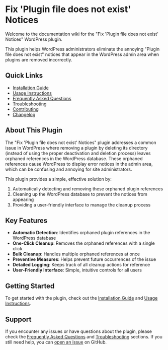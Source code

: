 # Fix 'Plugin file does not exist' Notices

Welcome to the documentation wiki for the "Fix 'Plugin file does not exist' Notices" WordPress plugin.

This plugin helps WordPress administrators eliminate the annoying "Plugin file does not exist" notices that appear in the WordPress admin area when plugins are removed incorrectly.

## Quick Links

- [Installation Guide](Installation-Guide)
- [Usage Instructions](Usage-Instructions)
- [Frequently Asked Questions](Frequently-Asked-Questions)
- [Troubleshooting](Troubleshooting)
- [Contributing](Contributing)
- [Changelog](Changelog)

## About This Plugin

The "Fix 'Plugin file does not exist' Notices" plugin addresses a common issue in WordPress where removing a plugin by deleting its directory (instead of using the proper deactivation and deletion process) leaves orphaned references in the WordPress database. These orphaned references cause WordPress to display error notices in the admin area, which can be confusing and annoying for site administrators.

This plugin provides a simple, effective solution by:

1. Automatically detecting and removing these orphaned plugin references
2. Cleaning up the WordPress database to prevent the notices from appearing
3. Providing a user-friendly interface to manage the cleanup process

## Key Features

- **Automatic Detection**: Identifies orphaned plugin references in the WordPress database
- **One-Click Cleanup**: Removes the orphaned references with a single click
- **Bulk Cleanup**: Handles multiple orphaned references at once
- **Preventive Measures**: Helps prevent future occurrences of the issue
- **Detailed Logging**: Keeps track of all cleanup actions for reference
- **User-Friendly Interface**: Simple, intuitive controls for all users

## Getting Started

To get started with the plugin, check out the [Installation Guide](Installation-Guide) and [Usage Instructions](Usage-Instructions).

## Support

If you encounter any issues or have questions about the plugin, please check the [Frequently Asked Questions](Frequently-Asked-Questions) and [Troubleshooting](Troubleshooting) sections. If you still need help, you can [open an issue](https://github.com/wpallstars/wp-fix-plugin-does-not-exist-notices/issues) on GitHub.
